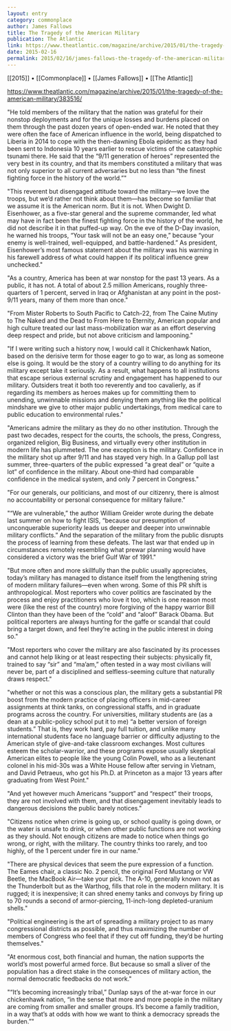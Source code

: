 ```yaml
---
layout: entry
category: commonplace
author: James Fallows
title: The Tragedy of the American Military
publication: The Atlantic
link: https://www.theatlantic.com/magazine/archive/2015/01/the-tragedy-of-the-american-military/383516/
date: 2015-02-16
permalink: 2015/02/16/james-fallows-the-tragedy-of-the-american-military
---
```


[[2015]] • [[Commonplace]] • [[James Fallows]] • [[The Atlantic]]

https://www.theatlantic.com/magazine/archive/2015/01/the-tragedy-of-the-american-military/383516/

"He told members of the military that the nation was grateful for their nonstop deployments and for the unique losses and burdens placed on them through the past dozen years of open-ended war. He noted that they were often the face of American influence in the world, being dispatched to Liberia in 2014 to cope with the then-dawning Ebola epidemic as they had been sent to Indonesia 10 years earlier to rescue victims of the catastrophic tsunami there. He said that the “9/11 generation of heroes” represented the very best in its country, and that its members constituted a military that was not only superior to all current adversaries but no less than “the finest fighting force in the history of the world.”"
 
"This reverent but disengaged attitude toward the military—we love the troops, but we’d rather not think about them—has become so familiar that we assume it is the American norm. But it is not. When Dwight D. Eisenhower, as a five-star general and the supreme commander, led what may have in fact been the finest fighting force in the history of the world, he did not describe it in that puffed-up way. On the eve of the D-Day invasion, he warned his troops, “Your task will not be an easy one,” because “your enemy is well-trained, well-equipped, and battle-hardened.” As president, Eisenhower’s most famous statement about the military was his warning in his farewell address of what could happen if its political influence grew unchecked."

"As a country, America has been at war nonstop for the past 13 years. As a public, it has not. A total of about 2.5 million Americans, roughly three-quarters of 1 percent, served in Iraq or Afghanistan at any point in the post-9/11 years, many of them more than once."

"From Mister Roberts to South Pacific to Catch-22, from The Caine Mutiny to The Naked and the Dead to From Here to Eternity, American popular and high culture treated our last mass-mobilization war as an effort deserving deep respect and pride, but not above criticism and lampooning."

"If I were writing such a history now, I would call it Chickenhawk Nation, based on the derisive term for those eager to go to war, as long as someone else is going. It would be the story of a country willing to do anything for its military except take it seriously. As a result, what happens to all institutions that escape serious external scrutiny and engagement has happened to our military. Outsiders treat it both too reverently and too cavalierly, as if regarding its members as heroes makes up for committing them to unending, unwinnable missions and denying them anything like the political mindshare we give to other major public undertakings, from medical care to public education to environmental rules."

"Americans admire the military as they do no other institution. Through the past two decades, respect for the courts, the schools, the press, Congress, organized religion, Big Business, and virtually every other institution in modern life has plummeted. The one exception is the military. Confidence in the military shot up after 9/11 and has stayed very high. In a Gallup poll last summer, three-quarters of the public expressed “a great deal” or “quite a lot” of confidence in the military. About one-third had comparable confidence in the medical system, and only 7 percent in Congress."

"For our generals, our politicians, and most of our citizenry, there is almost no accountability or personal consequence for military failure."

"“We are vulnerable,” the author William Greider wrote during the debate last summer on how to fight ISIS, “because our presumption of unconquerable superiority leads us deeper and deeper into unwinnable military conflicts.” And the separation of the military from the public disrupts the process of learning from these defeats. The last war that ended up in circumstances remotely resembling what prewar planning would have considered a victory was the brief Gulf War of 1991."

"But more often and more skillfully than the public usually appreciates, today’s military has managed to distance itself from the lengthening string of modern military failures—even when wrong. Some of this PR shift is anthropological. Most reporters who cover politics are fascinated by the process and enjoy practitioners who love it too, which is one reason most were (like the rest of the country) more forgiving of the happy warrior Bill Clinton than they have been of the “cold” and “aloof” Barack Obama. But political reporters are always hunting for the gaffe or scandal that could bring a target down, and feel they’re acting in the public interest in doing so."

"Most reporters who cover the military are also fascinated by its processes and cannot help liking or at least respecting their subjects: physically fit, trained to say “sir” and “ma’am,” often tested in a way most civilians will never be, part of a disciplined and selfless-seeming culture that naturally draws respect."

"whether or not this was a conscious plan, the military gets a substantial PR boost from the modern practice of placing officers in mid-career assignments at think tanks, on congressional staffs, and in graduate programs across the country. For universities, military students are (as a dean at a public-policy school put it to me) “a better version of foreign students.” That is, they work hard, pay full tuition, and unlike many international students face no language barrier or difficulty adjusting to the American style of give-and-take classroom exchanges. Most cultures esteem the scholar-warrior, and these programs expose usually skeptical American elites to people like the young Colin Powell, who as a lieutenant colonel in his mid-30s was a White House fellow after serving in Vietnam, and David Petraeus, who got his Ph.D. at Princeton as a major 13 years after graduating from West Point."

"And yet however much Americans “support” and “respect” their troops, they are not involved with them, and that disengagement inevitably leads to dangerous decisions the public barely notices."

"Citizens notice when crime is going up, or school quality is going down, or the water is unsafe to drink, or when other public functions are not working as they should. Not enough citizens are made to notice when things go wrong, or right, with the military. The country thinks too rarely, and too highly, of the 1 percent under fire in our name."

"There are physical devices that seem the pure expression of a function. The Eames chair, a classic No. 2 pencil, the original Ford Mustang or VW Beetle, the MacBook Air—take your pick. The A-10, generally known not as the Thunderbolt but as the Warthog, fills that role in the modern military. It is rugged; it is inexpensive; it can shred enemy tanks and convoys by firing up to 70 rounds a second of armor-piercing, 11-inch-long depleted-uranium shells."

"Political engineering is the art of spreading a military project to as many congressional districts as possible, and thus maximizing the number of members of Congress who feel that if they cut off funding, they’d be hurting themselves."

"At enormous cost, both financial and human, the nation supports the world’s most powerful armed force. But because so small a sliver of the population has a direct stake in the consequences of military action, the normal democratic feedbacks do not work."

"“It’s becoming increasingly tribal,” Dunlap says of the at-war force in our chickenhawk nation, “in the sense that more and more people in the military are coming from smaller and smaller groups. It’s become a family tradition, in a way that’s at odds with how we want to think a democracy spreads the burden.”"
